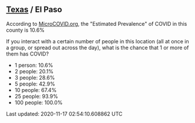 
## [Texas](/united-states/texas) / El Paso

According to [MicroCOVID.org](http://microcovid.org),
the "Estimated Prevalence" of COVID in this county is 10.6%

If you interact with a certain number of people in this location
(all at once in a group, or spread out across the day), what is the chance that
1 or more of them has COVID?

- 1 person: 10.6%
- 2 people: 20.1%
- 3 people: 28.6%
- 5 people: 42.9%
- 10 people: 67.4%
- 25 people: 93.9%
- 100 people: 100.0%

Last updated: 2020-11-17 02:54:10.608862 UTC
